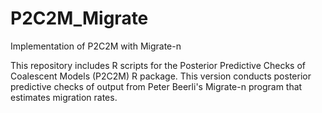 # P2C2M_Migrate
Implementation of P2C2M with Migrate-n

This repository includes R scripts for the Posterior Predictive Checks of Coalescent Models (P2C2M) R package. This version conducts posterior predictive checks of output from Peter Beerli's Migrate-n program that estimates migration rates.

